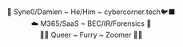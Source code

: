 <p align="center">🦜 Syne0/Damien ~ He/Him ~ cybercorner.tech🐦‍⬛<br>
☁️ M365/SaaS ~ BEC/IR/Forensics 📧<br>
🏳️‍⚧️ Queer ~ Furry ~ Zoomer 🏳️‍🌈</p>
